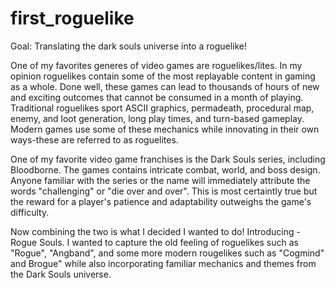 # first_roguelike
Goal: Translating the dark souls universe into a roguelike! 

One of my favorites generes of video games are roguelikes/lites. In my opinion roguelikes contain some of the most replayable content in gaming as a whole. Done well, these games can lead to thousands of hours of new and exciting outcomes that cannot be consumed in a month of playing. Traditional roguelikes sport ASCII graphics, permadeath, procedural map, enemy, and loot generation, long play times, and turn-based gameplay. Modern games use some of these mechanics while innovating in their own ways-these are referred to as roguelites.

One of my favorite video game franchises is the Dark Souls series, including Bloodborne. The games contains intricate combat, world, and boss design. Anyone familiar with the series or the name will immediately attribute the words "challenging" or "die over and over". This is most certaintly true but the reward for a player's patience and adaptability outweighs the game's difficulty. 

Now combining the two is what I decided I wanted to do! Introducing - Rogue Souls. I wanted to capture the old feeling of roguelikes such as "Rogue", "Angband", and some more modern rougelikes such as "Cogmind" and Brogue" while also incorporating familiar mechanics and themes from the Dark Souls universe.
